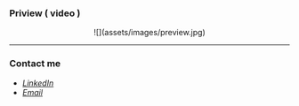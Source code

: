### Priview ( video )

<div align="center">
![](assets/images/preview.jpg)
</div>

---

### Contact me

- *[LinkedIn](www.linkedin.com/in/kolsoumshirali20026)*
- *[Email](kolsoumshirali2002@gmail.com)*